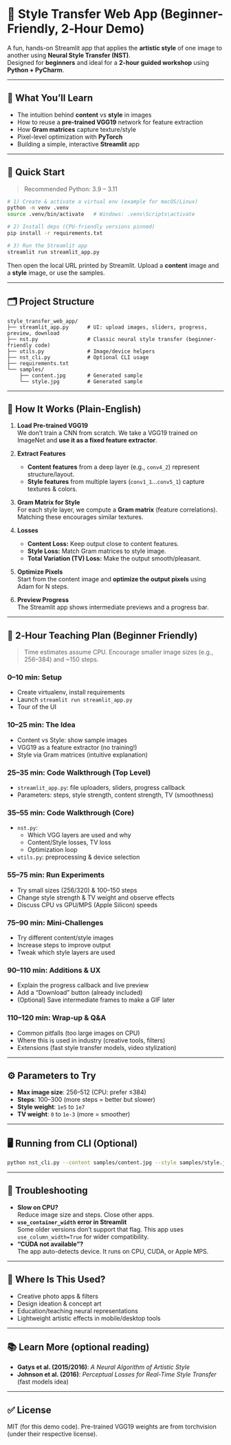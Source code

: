 # 🎨 Style Transfer Web App (Beginner-Friendly, 2‑Hour Demo)

A fun, hands-on Streamlit app that applies the **artistic style** of one image to another using **Neural Style Transfer (NST)**.  
Designed for **beginners** and ideal for a **2-hour guided workshop** using **Python + PyCharm**.

---

## 🧠 What You’ll Learn
- The intuition behind **content** vs **style** in images
- How to reuse a **pre-trained VGG19** network for feature extraction
- How **Gram matrices** capture texture/style
- Pixel-level optimization with **PyTorch**
- Building a simple, interactive **Streamlit** app

---

## 🏁 Quick Start

> Recommended Python: 3.9 – 3.11

```bash
# 1) Create & activate a virtual env (example for macOS/Linux)
python -m venv .venv
source .venv/bin/activate   # Windows: .venv\Scripts\activate

# 2) Install deps (CPU-friendly versions pinned)
pip install -r requirements.txt

# 3) Run the Streamlit app
streamlit run streamlit_app.py
```

Then open the local URL printed by Streamlit. Upload a **content** image and a **style** image, or use the samples.

---

## 🗂 Project Structure
```
style_transfer_web_app/
├── streamlit_app.py      # UI: upload images, sliders, progress, preview, download
├── nst.py                # Classic neural style transfer (beginner-friendly code)
├── utils.py              # Image/device helpers
├── nst_cli.py            # Optional CLI usage
├── requirements.txt
└── samples/
    ├── content.jpg       # Generated sample
    └── style.jpg         # Generated sample
```

---

## 🧪 How It Works (Plain-English)

1. **Load Pre-trained VGG19**  
   We don’t train a CNN from scratch. We take a VGG19 trained on ImageNet and **use it as a fixed feature extractor**.

2. **Extract Features**  
   - **Content features** from a deep layer (e.g., `conv4_2`) represent structure/layout.
   - **Style features** from multiple layers (`conv1_1`…`conv5_1`) capture textures & colors.

3. **Gram Matrix for Style**  
   For each style layer, we compute a **Gram matrix** (feature correlations). Matching these encourages similar textures.

4. **Losses**  
   - **Content Loss:** Keep output close to content features.  
   - **Style Loss:** Match Gram matrices to style image.  
   - **Total Variation (TV) Loss:** Make the output smooth/pleasant.

5. **Optimize Pixels**  
   Start from the content image and **optimize the output pixels** using Adam for N steps.

6. **Preview Progress**  
   The Streamlit app shows intermediate previews and a progress bar.

---

## 🧰 2‑Hour Teaching Plan (Beginner Friendly)

> Time estimates assume CPU. Encourage smaller image sizes (e.g., 256–384) and ~150 steps.

### 0–10 min: Setup
- Create virtualenv, install requirements
- Launch `streamlit run streamlit_app.py`
- Tour of the UI

### 10–25 min: The Idea
- Content vs Style: show sample images
- VGG19 as a feature extractor (no training!)
- Style via Gram matrices (intuitive explanation)

### 25–35 min: Code Walkthrough (Top Level)
- `streamlit_app.py`: file uploaders, sliders, progress callback
- Parameters: steps, style strength, content strength, TV (smoothness)

### 35–55 min: Code Walkthrough (Core)
- `nst.py`: 
  - Which VGG layers are used and why
  - Content/Style losses, TV loss
  - Optimization loop
- `utils.py`: preprocessing & device selection

### 55–75 min: Run Experiments
- Try small sizes (256/320) & 100–150 steps
- Change style strength & TV weight and observe effects
- Discuss CPU vs GPU/MPS (Apple Silicon) speeds

### 75–90 min: Mini‑Challenges
- Try different content/style images
- Increase steps to improve output
- Tweak which style layers are used

### 90–110 min: Additions & UX
- Explain the progress callback and live preview
- Add a “Download” button (already included)
- (Optional) Save intermediate frames to make a GIF later

### 110–120 min: Wrap‑up & Q&A
- Common pitfalls (too large images on CPU)
- Where this is used in industry (creative tools, filters)
- Extensions (fast style transfer models, video stylization)

---

## ⚙️ Parameters to Try

- **Max image size**: 256–512 (CPU: prefer ≤384)  
- **Steps**: 100–300 (more steps = better but slower)  
- **Style weight**: `1e5` to `1e7`  
- **TV weight**: `0` to `1e-3` (more = smoother)

---

## 🖥️ Running from CLI (Optional)

```bash
python nst_cli.py --content samples/content.jpg --style samples/style.jpg --out stylized.jpg --size 384 --steps 150
```

---

## 🧩 Troubleshooting

- **Slow on CPU?**  
  Reduce image size and steps. Close other apps.
- **`use_container_width` error in Streamlit**  
  Some older versions don’t support that flag. This app uses `use_column_width=True` for wider compatibility.
- **“CUDA not available”?**  
  The app auto-detects device. It runs on CPU, CUDA, or Apple MPS.

---

## 🧠 Where Is This Used?
- Creative photo apps & filters
- Design ideation & concept art
- Education/teaching neural representations
- Lightweight artistic effects in mobile/desktop tools

---

## 📚 Learn More (optional reading)
- **Gatys et al. (2015/2016)**: *A Neural Algorithm of Artistic Style*
- **Johnson et al. (2016)**: *Perceptual Losses for Real-Time Style Transfer* (fast models idea)

---

## ✅ License
MIT (for this demo code). Pre-trained VGG19 weights are from torchvision (under their respective license).
